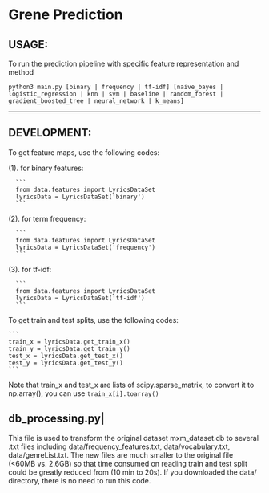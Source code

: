 # Grene Prediction

## USAGE:

To run the prediction pipeline with specific feature representation and method

```
python3 main.py [binary | frequency | tf-idf] [naive_bayes | logistic_regression | knn | svm | baseline | random_forest | gradient_boosted_tree | neural_network | k_means]
```


-----------------------------------------
## DEVELOPMENT: 

To get feature maps, use the following codes:

  (1). for binary features:

      ```
      from data.features import LyricsDataSet
      lyricsData = LyricsDataSet('binary')
      ```

  (2). for term frequency: 

      ```
      from data.features import LyricsDataSet
      lyricsData = LyricsDataSet('frequency')
      ```

  (3). for tf-idf:

      ```
      from data.features import LyricsDataSet
      lyricsData = LyricsDataSet('tf-idf')
      ```

  To get train and test splits, use the following codes:

    ```
    train_x = lyricsData.get_train_x()
    train_y = lyricsData.get_train_y()
    test_x = lyricsData.get_test_x()
    test_y = lyricsData.get_test_y()
    ```

  Note that train_x and test_x are lists of scipy.sparse_matrix, to 
  convert it to np.array(), you can use ```train_x[i].toarray()```

## db_processing.py|

This file is used to transform the original dataset mxm_dataset.db to
several .txt files including data/frequency_features.txt, 
data/vocabulary.txt, data/genreList.txt. The new files are much smaller
to the original file (<60MB vs. 2.6GB) so that time consumed on reading
train and test split could be greatly reduced from (10 min to 20s).
If you downloaded the data/ directory, there is no need to run this code.
